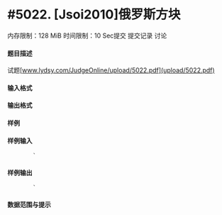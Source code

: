 
# #5022. [Jsoi2010]俄罗斯方块
内存限制：128 MiB 时间限制：10 Sec提交 提交记录 讨论
#### 题目描述
试题[www.lydsy.com/JudgeOnline/upload/5022.pdf](upload/5022.pdf)

#### 输入格式

#### 输出格式

#### 样例

#### 样例输入

			`
#### 样例输出

			`
#### 数据范围与提示

